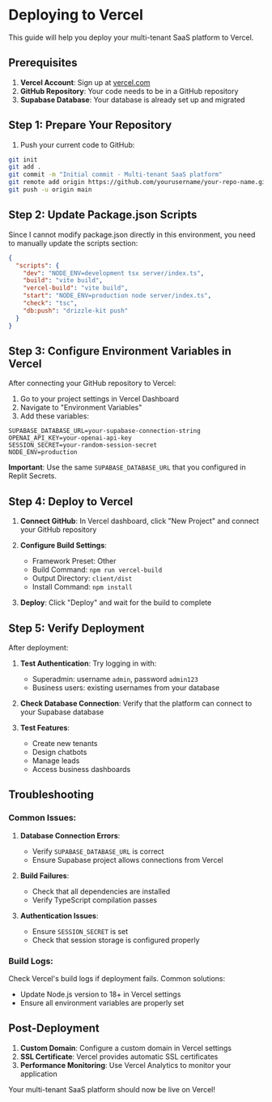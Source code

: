 # Deploying to Vercel

This guide will help you deploy your multi-tenant SaaS platform to Vercel.

## Prerequisites

1. **Vercel Account**: Sign up at [vercel.com](https://vercel.com)
2. **GitHub Repository**: Your code needs to be in a GitHub repository
3. **Supabase Database**: Your database is already set up and migrated

## Step 1: Prepare Your Repository

1. Push your current code to GitHub:
```bash
git init
git add .
git commit -m "Initial commit - Multi-tenant SaaS platform"
git remote add origin https://github.com/yourusername/your-repo-name.git
git push -u origin main
```

## Step 2: Update Package.json Scripts

Since I cannot modify package.json directly in this environment, you need to manually update the scripts section:

```json
{
  "scripts": {
    "dev": "NODE_ENV=development tsx server/index.ts",
    "build": "vite build",
    "vercel-build": "vite build",
    "start": "NODE_ENV=production node server/index.ts",
    "check": "tsc",
    "db:push": "drizzle-kit push"
  }
}
```

## Step 3: Configure Environment Variables in Vercel

After connecting your GitHub repository to Vercel:

1. Go to your project settings in Vercel Dashboard
2. Navigate to "Environment Variables"
3. Add these variables:

```
SUPABASE_DATABASE_URL=your-supabase-connection-string
OPENAI_API_KEY=your-openai-api-key
SESSION_SECRET=your-random-session-secret
NODE_ENV=production
```

**Important**: Use the same `SUPABASE_DATABASE_URL` that you configured in Replit Secrets.

## Step 4: Deploy to Vercel

1. **Connect GitHub**: In Vercel dashboard, click "New Project" and connect your GitHub repository
2. **Configure Build Settings**:
   - Framework Preset: Other
   - Build Command: `npm run vercel-build`
   - Output Directory: `client/dist`
   - Install Command: `npm install`

3. **Deploy**: Click "Deploy" and wait for the build to complete

## Step 5: Verify Deployment

After deployment:

1. **Test Authentication**: Try logging in with:
   - Superadmin: username `admin`, password `admin123`
   - Business users: existing usernames from your database

2. **Check Database Connection**: Verify that the platform can connect to your Supabase database

3. **Test Features**: 
   - Create new tenants
   - Design chatbots
   - Manage leads
   - Access business dashboards

## Troubleshooting

### Common Issues:

1. **Database Connection Errors**:
   - Verify `SUPABASE_DATABASE_URL` is correct
   - Ensure Supabase project allows connections from Vercel

2. **Build Failures**:
   - Check that all dependencies are installed
   - Verify TypeScript compilation passes

3. **Authentication Issues**:
   - Ensure `SESSION_SECRET` is set
   - Check that session storage is configured properly

### Build Logs:

Check Vercel's build logs if deployment fails. Common solutions:
- Update Node.js version to 18+ in Vercel settings
- Ensure all environment variables are properly set

## Post-Deployment

1. **Custom Domain**: Configure a custom domain in Vercel settings
2. **SSL Certificate**: Vercel provides automatic SSL certificates
3. **Performance Monitoring**: Use Vercel Analytics to monitor your application

Your multi-tenant SaaS platform should now be live on Vercel!